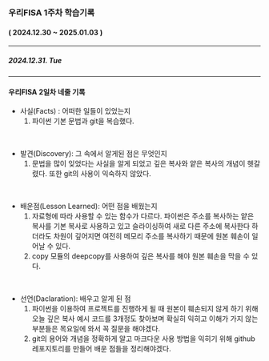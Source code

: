 ### 우리FISA 1주차 학습기록
#### ( 2024.12.30 ~ 2025.01.03 )
***
##### 2024.12.31. Tue

***
#### 우리FISA 2일차 네줄 기록

- 사실(Facts) : 어떠한 일들이 있었는지
    1. 파이썬 기본 문법과 git을 복습했다.

<br>

- 발견(Discovery): 그 속에서 알게된 점은 무엇인지
    1. 문법을 많이 잊었다는 사실을 알게 되었고 깊은 복사와 얕은 복사의 개념이 헷갈렸다. 또한 git의 사용이 익숙하지 않았다.
<br>

- 배운점(Lesson Learned): 어떤 점을 배웠는지
    1. 자료형에 따라 사용할 수 있는 함수가 다르다. 파이썬은 주소를 복사하는 얕은 복사를 기본 복사로 사용하고 있고 슬라이싱하여 새로 다른 주소에 복사한다 하더라도 차원이 깊어지면 여전히 메모리 주소를 복사하기 때문에 원본 훼손이 일어날 수 있다.
    2. copy 모듈의 deepcopy를 사용하여 깊은 복사를 해야 원본 훼손을 막을 수 있다.

<br>

- 선언(Daclaration): 배우고 알게 된 점
    1. 파이썬을 이용하여 프로젝트를 진행하게 될 때 원본이 훼손되지 않게 하기 위해 오늘 깊은 복사 예시 코드를 3개정도 찾아보며 확실히 익히고 이해가 가지 않는 부분들은 목요일에 와서 꼭 질문을 해야겠다. 
    2. git의 용어와 개념을 정확하게 알고 마크다운 사용 방법을 익히기 위해 github 레포지토리를 만들어 배운 점들을 정리해야겠다.